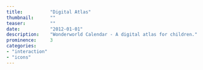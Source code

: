 ```yaml
---
title:			"Digital Atlas"
thumbnail:		""
teaser:			""
date:			"2012-01-01"
description:	"Wonderworld Calendar - A digital atlas for children."
prominence:		3
categories:
- "interaction"
- "icons"
---
```


